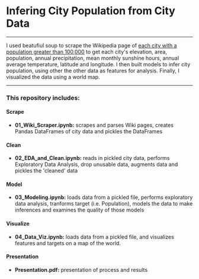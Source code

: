 # Infering City Population from City Data
---

I used beatufiul soup to scrape the Wikipedia page of [each city with a population greater than 100,000](https://en.wikipedia.org/wiki/List_of_towns_and_cities_with_100,000_or_more_inhabitants) to get each city's elevation, area, population, annual precipitation, mean monthly sunshine hours, annual average temperature, latitude and longitude. I then built models to infer city population, using other the other data as features for analysis. Finally, I visualized the data using a world map.

---
### This repository includes:



#### Scrape
* __01_Wiki_Scraper.ipynb:__  scrapes and parses Wiki pages, creates Pandas DataFrames of city data and pickles the DataFrames

#### Clean
* __02_EDA_and_Clean.ipynb:__ reads in pickled city data, performs Exploratory Data Analysis, drop unusable data, augments data and pickles the 'cleaned' data

#### Model
* __03_Modeling.ipynb:__ loads data from a pickled file, performs exploratory data analysis, tranforms target (i.e. Population), models the data to make inferences and examines the quality of those models

#### Visualize
* __04_Data_Viz.ipynb:__ loads data from a pickled file, and visualizes features and targets on a map of the world.

#### Presentation
* __Presentation.pdf:__ presentation of process and results
